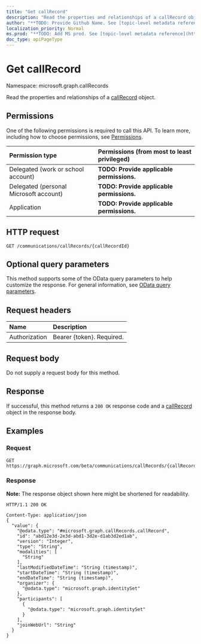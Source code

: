 ```yaml
---
title: "Get callRecord"
description: "Read the properties and relationships of a callRecord object."
author: "**TODO: Provide Github Name. See [topic-level metadata reference](https://msgo.azurewebsites.net/add/document/guidelines/metadata.html#topic-level-metadata)**"
localization_priority: Normal
ms.prod: "**TODO: Add MS prod. See [topic-level metadata reference](https://msgo.azurewebsites.net/add/document/guidelines/metadata.html#topic-level-metadata)**"
doc_type: apiPageType
---
```


# Get callRecord
Namespace: microsoft.graph.callRecords

Read the properties and relationships of a [callRecord](../resources/callrecords-callrecord.md) object.

## Permissions
One of the following permissions is required to call this API. To learn more, including how to choose permissions, see [Permissions](/graph/permissions-reference).

|Permission type|Permissions (from most to least privileged)|
|:---|:---|
|Delegated (work or school account)|**TODO: Provide applicable permissions.**|
|Delegated (personal Microsoft account)|**TODO: Provide applicable permissions.**|
|Application|**TODO: Provide applicable permissions.**|

## HTTP request

<!-- {
  "blockType": "ignored"
}
-->
``` http
GET /communications/callRecords/{callRecordId}
```

## Optional query parameters
This method supports some of the OData query parameters to help customize the response. For general information, see [OData query parameters](/graph/query-parameters).

## Request headers
|Name|Description|
|:---|:---|
|Authorization|Bearer {token}. Required.|

## Request body
Do not supply a request body for this method.

## Response

If successful, this method returns a `200 OK` response code and a [callRecord](../resources/callrecords-callrecord.md) object in the response body.

## Examples

### Request
<!-- {
  "blockType": "request",
  "name": "get_callrecord"
}
-->
``` http
GET https://graph.microsoft.com/beta/communications/callRecords/{callRecordId}
```


### Response
**Note:** The response object shown here might be shortened for readability.
<!-- {
  "blockType": "response",
  "truncated": true,
  "@odata.type": "microsoft.graph.callRecords.callRecord"
}
-->
``` http
HTTP/1.1 200 OK

Content-Type: application/json
{
  "value": {
    "@odata.type": "#microsoft.graph.callRecords.callRecord",
    "id": "abd12e3d-2e3d-abd1-3d2e-d1ab3d2ed1ab",
    "version": "Integer",
    "type": "String",
    "modalities": [
      "String"
    ],
    "lastModifiedDateTime": "String (timestamp)",
    "startDateTime": "String (timestamp)",
    "endDateTime": "String (timestamp)",
    "organizer": {
      "@odata.type": "microsoft.graph.identitySet"
    },
    "participants": [
      {
        "@odata.type": "microsoft.graph.identitySet"
      }
    ],
    "joinWebUrl": "String"
  }
}
```

